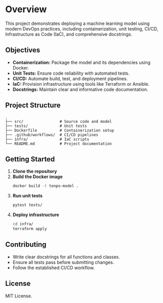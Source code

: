# Overview

This project demonstrates deploying a machine learning model using modern DevOps practices, including containerization, unit testing, CI/CD, Infrastructure as Code (IaC), and comprehensive docstrings.

## Objectives

- **Containerization:** Package the model and its dependencies using Docker.
- **Unit Tests:** Ensure code reliability with automated tests.
- **CI/CD:** Automate build, test, and deployment pipelines.
- **IaC:** Provision infrastructure using tools like Terraform or Ansible.
- **Docstrings:** Maintain clear and informative code documentation.

## Project Structure

```
.
├── src/                # Source code and model
├── tests/              # Unit tests
├── Dockerfile          # Containerization setup
├── .github/workflows/  # CI/CD pipelines
├── infra/              # IaC scripts
└── README.md           # Project documentation
```

## Getting Started

1. **Clone the repository**
2. **Build the Docker image**
    ```bash
    docker build -t tenpo-model .
    ```
3. **Run unit tests**
    ```bash
    pytest tests/
    ```
4. **Deploy infrastructure**
    ```bash
    cd infra/
    terraform apply
    ```

## Contributing

- Write clear docstrings for all functions and classes.
- Ensure all tests pass before submitting changes.
- Follow the established CI/CD workflow.

## License

MIT License.
